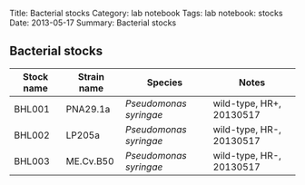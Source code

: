 Title: Bacterial stocks
Category: lab notebook
Tags: lab notebook: stocks
Date: 2013-05-17
Summary: Bacterial stocks

## Bacterial stocks ##

Stock name |Strain name  |Species                |Notes
-----------|-------------|-----------------------|------------------------
BHL001     |PNA29.1a     |_Pseudomonas syringae_ |wild-type, HR+, 20130517
BHL002     |LP205a       |_Pseudomonas syringae_ |wild-type, HR-, 20130517
BHL003     |ME.Cv.B50    |_Pseudomonas syringae_ |wild-type, HR-, 20130517

